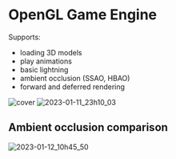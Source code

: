 # OpenGL Game Engine

Supports:
   - loading 3D models
   - play animations
   - basic lightning
   - ambient occlusion (SSAO, HBAO)
   - forward and deferred rendering
   
![cover](https://user-images.githubusercontent.com/60797275/236704653-6644ff95-40c8-45a4-8a31-86c03ba81536.png)
![2023-01-11_23h10_03](https://user-images.githubusercontent.com/60797275/236704733-10c349b8-c938-4cf5-9068-23d5f03f220c.png)

## Ambient occlusion comparison
![2023-01-12_10h45_50](https://user-images.githubusercontent.com/60797275/236704740-8f96558d-afe2-45eb-a8ba-f2dc4504482f.png)
